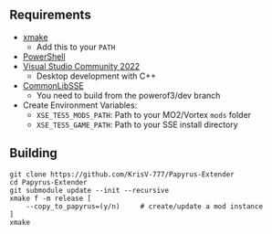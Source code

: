 ## Requirements
* [xmake](https://xmake.io/#/)
	* Add this to your `PATH`
* [PowerShell](https://github.com/PowerShell/PowerShell/releases/latest)
* [Visual Studio Community 2022](https://visualstudio.microsoft.com/)
	* Desktop development with C++
* [CommonLibSSE](https://github.com/powerof3/CommonLibSSE/tree/dev)
	* You need to build from the powerof3/dev branch
* Create Environment Variables:
  * `XSE_TES5_MODS_PATH`: Path to your MO2/Vortex `mods` folder
  * `XSE_TES5_GAME_PATH`: Path to your SSE install directory

## Building
```
git clone https://github.com/KrisV-777/Papyrus-Extender
cd Papyrus-Extender
git submodule update --init --recursive
xmake f -m release [
	--copy_to_papyrus=(y/n)		# create/update a mod instance
]
xmake
```
